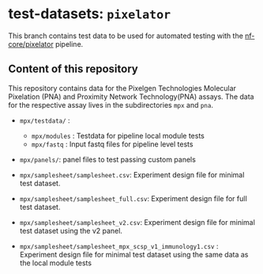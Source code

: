 # test-datasets: `pixelator`

This branch contains test data to be used for automated testing with the [nf-core/pixelator](https://github.com/nf-core/pixelator) pipeline.

## Content of this repository

This repository contains data for the Pixelgen Technologies Molecular Pixelation (PNA) and
Proximity Network Technology(PNA) assays. The data for the respective assay lives in the
subdirectories `mpx` and `pna`.

- `mpx/testdata/` :
    - `mpx/modules` : Testdata for pipeline local module tests
    - `mpx/fastq` : Input fastq files for pipeline level tests
- `mpx/panels/`: panel files to test passing custom panels

- `mpx/samplesheet/samplesheet.csv`: Experiment design file for minimal test dataset.
- `mpx/samplesheet/samplesheet_full.csv`: Experiment design file for full test dataset.
- `mpx/samplesheet/samplesheet_v2.csv`: Experiment design file for minimal test dataset using the v2 panel.
- `mpx/samplesheet/samplesheet_mpx_scsp_v1_immunology1.csv` : Experiment design file for minimal test dataset using the same data as the local module tests
